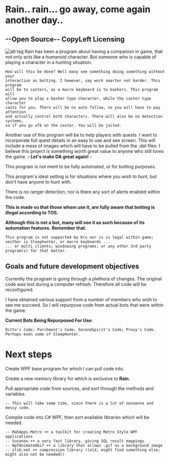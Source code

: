 # Rain.. rain... go away, come again another day..
## --Open Source-- CopyLeft Licensing 

![alt tag](https://upload.wikimedia.org/wikipedia/commons/thumb/2/29/Cc-sa.svg/64px-Cc-sa.svg.png)
Rain has been a program about having a companion in game, that not only acts like a humanoid character. But someone who is capable of playing a character in a hunting situation. 

    How will this be done? Well many see something doing something without your
    interaction as botting. I however, say work smarter not harder. This program
    will be to casters, as a macro keyboard is to bashers. This program will 
    allow you to play a basher type character, while the caster type character
    casts for you. There will be no auto follow, so you will have to pay attention
    and actually control both characters. There will also be no detection systems,
    so if you go afk on the caster. You will be jailed. 

Another use of this program will be to help players with quests. I want to incorporate full quest details in an easy to use and see screen. This will include a mess of images which will have to be pulled from the .dat files. I believe this project is something worth great value to anyone who still loves the game. **- Let's make DA great again! -**

This program is not ment to be fully automated, or for botting purposes. 

This program's ideal setting is for situations where you wish to hunt, but don't have anyone to hunt with.  

There is no ranger detection, nor is there any sort of alerts enabled within the code.

**This is made so that those whom use it, are fully aware that botting is illegal according to TOS.** 

**Although this is not a bot, many will see it as such because of its automation features. Remember that.**

    This program is not supported by Kru nor is is legal within game; neither is Sleephunter, or macro keyboards ...
    ... or multi clients; windowing programs; or any other 3rd party program(s) for that matter.

## Goals and future development objectives
Currently the program is going through a plethora of changes. The original code was lost during a computer refresh. Therefore all 
code will be reconfigured. 

I have obtained various support from a number of members who wish to see me succeed. So I will repurpose code from
actual bots that were within the game.

**Current Bots Being Repurposed For Use:**

    Ditto's Code; Parchment's Code; SecondSpirit's Code; Proxy's Code. Perhaps even some of SleepHunter.

# Next steps
Create WPF base program for which I can pull code into. 

Create a new memory library for which is exclusive to **Rain**.

Pull appropriate code from sources, and sort through the methods and variables.

    -- This will take some time, since there is a lot of nonsense and messy code.
    
Compile code into C# WPF, then sort available libraries which will be needed.

    -- MahApps.Metro ++ a toolkit for creating Metro Style WPF applications
    -- Susanoo ++ a very fast library, giving SQL result mappings
    -- WpfAnimatedGif ++ a library that allows .gif as a background image
    -- zlib.net ++ compression library ((old, might find something else; might also not be needed))
